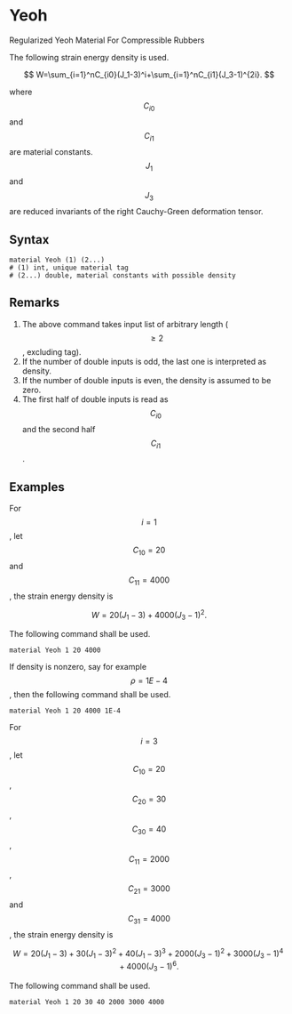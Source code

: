 # Yeoh

Regularized Yeoh Material For Compressible Rubbers

The following strain energy density is used.

$$
W=\sum_{i=1}^nC_{i0}(J_1-3)^i+\sum_{i=1}^nC_{i1}(J_3-1)^{2i}.
$$

where $$C_{i0}$$ and $$C_{i1}$$ are material constants. $$J_1$$ and $$J_3$$ are reduced invariants of the right
Cauchy-Green deformation tensor.

## Syntax

```
material Yeoh (1) (2...)
# (1) int, unique material tag
# (2...) double, material constants with possible density
```

## Remarks

1. The above command takes input list of arbitrary length ($$\ge2$$, excluding tag).
2. If the number of double inputs is odd, the last one is interpreted as density.
3. If the number of double inputs is even, the density is assumed to be zero.
4. The first half of double inputs is read as $$C_{i0}$$ and the second half $$C_{i1}$$.

## Examples

For $$i=1$$, let $$C_{10}=20$$ and $$C_{11}=4000$$, the strain energy density is

$$
W=20(J_1-3)+4000(J_3-1)^2.
$$

The following command shall be used.

```
material Yeoh 1 20 4000
```

If density is nonzero, say for example $$\rho=1E-4$$, then the following command shall be used.

```
material Yeoh 1 20 4000 1E-4
```

For $$i=3$$, let $$C_{10}=20$$, $$C_{20}=30$$, $$C_{30}=40$$, $$C_{11}=2000$$,$$C_{21}=3000$$ and $$C_{31}=4000$$, the
strain energy density is

$$
W=20(J_1-3)+30(J_1-3)^2+40(J_1-3)^3+2000(J_3-1)^2+3000(J_3-1)^4+4000(J_3-1)^6.
$$

The following command shall be used.

```
material Yeoh 1 20 30 40 2000 3000 4000
```
